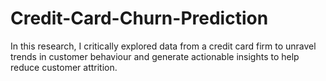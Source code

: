 # Credit-Card-Churn-Prediction
In this research, I critically explored data from a credit card firm to unravel trends in customer behaviour and  generate actionable insights to help reduce customer attrition.
